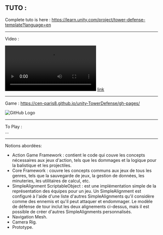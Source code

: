 ## TUTO :

Complete tuto is here :
https://learn.unity.com/project/tower-defense-template?language=en

***
Video :

![GitHub Logo](TowerDefense.mp4)
[link](https://drive.google.com/open?id=16Jn1b1LqJ3PtTR6yZSTad7mvcyAGyw64 "Tower Defense")


***
Game :
https://cen-paris8.github.io/unity-TowerDefense/gh-pages/

![GitHub Logo](...)
***
To Play :  
... 
	
***

Notions abordées:
* Action Game Framework : contient le code qui couve les concepts nécessaires aux jeux d'action, tels que les dommages et la logique pour la balistique et les projectiles.
* Core Framework : couvre les concepts communs aux jeux de tous les genres, tels que la sauvegarde de jeux, la gestion de données, les minuteries, les utilitaires de calcul, etc.
* SimpleAlignment ScriptableObject : est une implémentation simple de la représentation des équipes pour un jeu. Un SimpleAlignment est configuré à l'aide d'une liste d'autres SimpleAlignments qu'il considère comme des ennemis et qu'il peut attaquer et endommager. Le modèle de défense de tour inclut les deux alignements ci-dessus, mais il est possible de créer d'autres SimpleAlignments personnalisés.
* Navigation Mesh.
* Camera Rig.
* Prototype.



